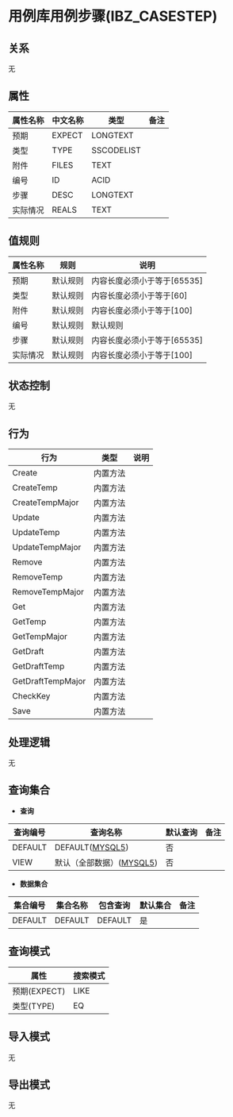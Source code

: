 # 用例库用例步骤(IBZ_CASESTEP)

  

## 关系
无

## 属性

| 属性名称        |    中文名称    | 类型     |  备注  |
| --------   |------------| -----   |  -------- | 
|预期|EXPECT|LONGTEXT|&nbsp;|
|类型|TYPE|SSCODELIST|&nbsp;|
|附件|FILES|TEXT|&nbsp;|
|编号|ID|ACID|&nbsp;|
|步骤|DESC|LONGTEXT|&nbsp;|
|实际情况|REALS|TEXT|&nbsp;|

## 值规则
| 属性名称    | 规则    |  说明  |
| --------   |------------| ----- | 
|预期|默认规则|内容长度必须小于等于[65535]|
|类型|默认规则|内容长度必须小于等于[60]|
|附件|默认规则|内容长度必须小于等于[100]|
|编号|默认规则|默认规则|
|步骤|默认规则|内容长度必须小于等于[65535]|
|实际情况|默认规则|内容长度必须小于等于[100]|

## 状态控制

无


## 行为
| 行为    | 类型    |  说明  |
| --------   |------------| ----- | 
|Create|内置方法|&nbsp;|
|CreateTemp|内置方法|&nbsp;|
|CreateTempMajor|内置方法|&nbsp;|
|Update|内置方法|&nbsp;|
|UpdateTemp|内置方法|&nbsp;|
|UpdateTempMajor|内置方法|&nbsp;|
|Remove|内置方法|&nbsp;|
|RemoveTemp|内置方法|&nbsp;|
|RemoveTempMajor|内置方法|&nbsp;|
|Get|内置方法|&nbsp;|
|GetTemp|内置方法|&nbsp;|
|GetTempMajor|内置方法|&nbsp;|
|GetDraft|内置方法|&nbsp;|
|GetDraftTemp|内置方法|&nbsp;|
|GetDraftTempMajor|内置方法|&nbsp;|
|CheckKey|内置方法|&nbsp;|
|Save|内置方法|&nbsp;|

## 处理逻辑
无

## 查询集合

* **查询**

| 查询编号 | 查询名称       | 默认查询 |   备注|
| --------  | --------   | --------   | ----- |
|DEFAULT|DEFAULT([MYSQL5](../../appendix/query_MYSQL5.md#IbzLibCaseStep_Default))|否|&nbsp;|
|VIEW|默认（全部数据）([MYSQL5](../../appendix/query_MYSQL5.md#IbzLibCaseStep_View))|否|&nbsp;|

* **数据集合**

| 集合编号 | 集合名称   |  包含查询  | 默认集合 |   备注|
| --------  | --------   | -------- | --------   | ----- |
|DEFAULT|DEFAULT|DEFAULT|是|&nbsp;|

## 查询模式
| 属性      |    搜索模式     |
| --------   |------------|
|预期(EXPECT)|LIKE|
|类型(TYPE)|EQ|

## 导入模式
无


## 导出模式
无
